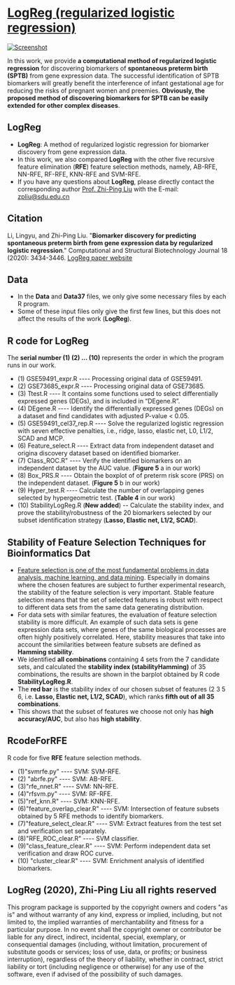 # [LogReg (regularized logistic regression)](https://github.com/zpliulab/LogReg)

[![Screenshot](https://ars.els-cdn.com/content/image/1-s2.0-S2001037020304505-gr1.jpg)](https://doi.org/10.1016/j.csbj.2020.10.028)

In this work, we provide **a computational method of regularized logistic regression** for discovering biomarkers of **spontaneous preterm birth (SPTB)** from gene expression data. The successful identification of SPTB biomarkers will greatly benefit the interference of infant gestational age for reducing the risks of pregnant women and preemies. **Obviously, the proposed method of discovering biomarkers for SPTB can be easily extended for other complex diseases**.


## LogReg
<!--START_SECTION:news-->
* **LogReg**: A method of regularized logistic regression for biomarker discovery from gene expression data. 
* In this work, we also compared **LogReg** with the other five recursive feature elimination (**RFE**) feature selection methods, namely, AB-RFE, NN-RFE, RF-RFE, KNN-RFE and SVM-RFE. 
* If you have any questions about **LogReg**, please directly contact the corresponding author [Prof. Zhi-Ping Liu](https://scholar.google.com/citations?user=zkBXb_kAAAAJ&hl=zh-CN&oi=ao) with the E-mail: zpliu@sdu.edu.cn

<!--END_SECTION:news-->


## Citation
Li, Lingyu, and Zhi-Ping Liu. "**Biomarker discovery for predicting spontaneous preterm birth from gene expression data by regularized logistic regression**." Computational and Structural Biotechnology Journal 18 (2020): 3434-3446. [LogReg paper website](https://doi.org/10.1016/j.csbj.2020.10.028)


## Data
<!--START_SECTION:news-->
* In the **Data** and **Data37** files, we only give some necessary files by each R program. 
* Some of these input files only give the first few lines, but this does not affect the results of the work (**LogReg**).
<!--END_SECTION:news-->


## R code for LogReg
The **serial number (1) (2) ... (10)** represents the order in which the program runs in our work.
<!--START_SECTION:news-->
* (1) GSE59491_expr.R ---- Processing original data of GSE59491.
* (2) GSE73685_expr.R ---- Processing original data of GSE73685.
* (3) Ttest.R ---- It contains some functions used to select differentially expressed genes (DEGs), and is included in “DEgene.R”. 
* (4) DEgene.R ---- Identify the differentially expressed genes (DEGs) on a dataset and find candidates with adjusted P-value < 0.05.
* (5) GSE59491_cel37_rep.R ---- Solve the regularized logistic regression with seven effective penalties, i.e., ridge, lasso, elastic net, L0, L1/2, SCAD and MCP.
* (6) Feature_select.R ---- Extract data from independent dataset and origina discovery dataset based on identified biomarker.
* (7) Class_ROC.R" ---- Verify the identified biomarkers on an independent dataset by the AUC value. (**Figure 5** a in our work)
* (8) Box_PRS.R ---- Obtain the boxplot of of preterm risk score (PRS) on the independent dataset. (**Figure 5** b in our work)
* (9) Hyper_test.R ---- Calculate the number of overlapping genes selected by hypergeometric test.  (**Table 4** in our work)
* (10)  StabilityLogReg.R (**New added**) --  Calculate the stability index, and prove the stability/robustness of the 20 biomarkers selected by our subset identification strategy (**Lasso, Elastic net, L1/2, SCAD**).
<!--END_SECTION:news-->


## Stability of Feature Selection Techniques for Bioinformatics Dat
<!--START_SECTION:news-->
* [Feature selection is one of the most fundamental problems in data analysis, machine learning, and data mining](https://doi.org/10.1007/978-3-030-64583-0_19). Especially in domains where the chosen features are subject to further experimental research, the stability of the feature selection is very important. Stable feature selection means that the set of selected features is robust with respect to different data sets from the same data generating distribution.
* For data sets with similar features, the evaluation of feature selection stability is more difficult. An example of such data sets is gene expression data sets, where genes of the same biological processes are often highly positively correlated.  Here, stability measures that take into account the similarities between feature subsets are defined as **Hamming stability**.
* We identified **all combinations** containing 4 sets from the 7 candidate sets, and calculated the **stability index (stabilityHamming)** of 35 combinations, the results are shown in the barplot obtained by R code **StabilityLogReg.R**.
* The **red bar** is the stability index of our chosen subset of features (2 3 5 6, i.e. **Lasso, Elastic net, L1/2, SCAD**), which ranks **fifth out of all 35 combinations**.
* This shows that the subset of features we choose not only has **high accuracy/AUC**, but also has **high stability**.
<!--END_SECTION:news-->


## RcodeForRFE
R code for five **RFE** feature selection methods.
<!--START_SECTION:news-->
* (1)"svmrfe.py" ---- SVM: SVM-RFE.
* (2) "abrfe.py" ---- SVM: AB-RFE.
* (3)"rfe_nnet.R" ---- SVM: NN-RFE.
* (4)"rfsvm.py" ---- SVM: RF-RFE.
* (5)"ref_knn.R" ---- SVM: KNN-RFE.
* (6)"feature_overlap_clear.R" ---- SVM: Intersection of feature subsets obtained by 5 RFE methods to identify biomarkers.
* (7)"feature_select_clear.R" ---- SVM: Extract features from the test set and verification set separately.
* (8)"RFE_ROC_clear.R" ---- SVM classifier.
* (9)"class_feature_clear.R" ---- SVM: Perform independent data set verification and draw ROC curve.
* (10) "cluster_clear.R" ---- SVM: Enrichment analysis of identified biomarkers.
<!--END_SECTION:news-->


## LogReg (2020), Zhi-Ping Liu all rights reserved
This program package is supported by the copyright owners and coders "as is" and without warranty of any kind, express or implied, including, but not limited to, the implied warranties of merchantability and fitness for a particular purpose. In no event shall the copyright owner or contributor be liable for any direct, indirect, incidental, special, exemplary, or consequential damages (including, without limitation, procurement of substitute goods or services; loss of use, data, or profits; or business interruption), regardless of the theory of liability, whether in contract, strict liability or tort (including negligence or otherwise) for any use of the software, even if advised of the possibility of such damages.
